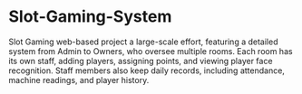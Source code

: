 # Slot-Gaming-System
Slot Gaming web-based project a large-scale effort, featuring a detailed system from Admin to Owners, who oversee multiple rooms. Each room has its own staff, adding players, assigning points, and viewing player face recognition. Staff members also keep daily records, including attendance, machine readings, and player history.
